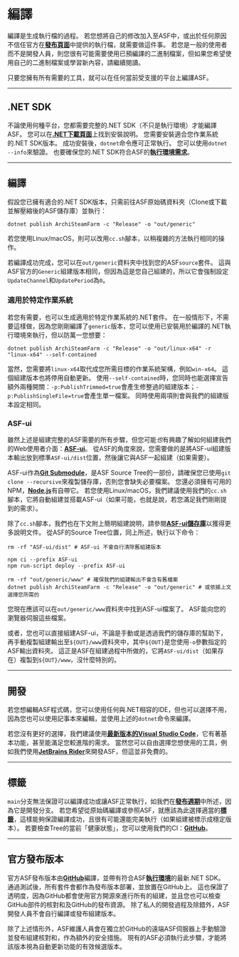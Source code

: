 # 編譯

編譯是生成執行檔的過程。 若您想將自己的修改加入至ASF中，或出於任何原因不信任官方在&#8203;**[發布頁面](https://github.com/JustArchiNET/ArchiSteamFarm/releases)**&#8203;中提供的執行檔，就需要做這件事。 若您是一般的使用者而不是開發人員，則您很有可能需要使用已預編譯的二進制檔案，但如果您希望使用自己的二進制檔案或學習新內容，請繼續閱讀。

只要您擁有所有需要的工具，就可以在任何當前受支援的平台上編譯ASF。

---

## .NET SDK

不論使用何種平台，您都需要完整的.NET SDK（不只是執行環境）才能編譯ASF。 您可以在&#8203;**[.NET下載頁面](https://dotnet.microsoft.com/download)**&#8203;上找到安裝說明。 您需要安裝適合您作業系統的.NET SDK版本。 成功安裝後，&#8203;`dotnet`&#8203;命令應可正常執行。 您可以使用&#8203;`dotnet --info`&#8203;來驗證。 也要確保您的.NET SDK符合ASF的&#8203;**[執行環境需求](https://github.com/JustArchiNET/ArchiSteamFarm/wiki/Compatibility-zh-TW#執行環境需求)**&#8203;。

---

## 編譯

假設您已擁有適合的.NET SDK版本，只需前往ASF原始碼資料夾（Clone或下載並解壓縮後的ASF儲存庫）並執行：

```shell
dotnet publish ArchiSteamFarm -c "Release" -o "out/generic"
```

若您使用Linux/macOS，則可以改用&#8203;`cc.sh`&#8203;腳本，以稍複雜的方法執行相同的操作。

若編譯成功完成，您可以在&#8203;`out/generic`&#8203;資料夾中找到您的ASF &#8203;`source`&#8203;套件。 這與ASF官方的&#8203;`Generic`&#8203;組建版本相同，但因為這是您自己組建的，所以它會強制設定&#8203;`UpdateChannel`&#8203;和&#8203;`UpdatePeriod`&#8203;為&#8203;`0`&#8203;。

### 適用於特定作業系統

若您有需要，也可以生成適用於特定作業系統的.NET套件。 在一般情形下，不需要這樣做，因為您剛剛編譯了&#8203;`generic`&#8203;版本，您可以使用已安裝用於編譯的.NET執行環境來執行，但以防萬一您想要：

```shell
dotnet publish ArchiSteamFarm -c "Release" -o "out/linux-x64" -r "linux-x64" --self-contained
```

當然，您需要將&#8203;`linux-x64`&#8203;取代成您所需目標的作業系統架構，例如&#8203;`win-x64`&#8203;。 這個組建版本也將停用自動更新。 使用&#8203;`--self-contained`&#8203;時，您同時也能選擇宣告額外兩種開關：&#8203;`-p:PublishTrimmed=true`&#8203;會產生修整過的組建版本；&#8203;`-p:PublishSingleFile=true`&#8203;會產生單一檔案。 同時使用兩項則會與我們的組建版本設定相同。

### ASF-ui

雖然上述是組建完整的ASF需要的所有步驟，但您可能&#8203;*也*&#8203;有興趣了解如何組建我們的Web使用者介面：&#8203;**[ASF-ui](https://github.com/JustArchiNET/ArchiSteamFarm/wiki/IPC-zh-TW#asf-ui)**&#8203;。 從ASF的角度來說，您需要做的是將ASF-ui組建版本輸出放到標準&#8203;`ASF-ui/dist`&#8203;位置，然後讓它與ASF一起組建（如果需要）。

ASF-ui作為&#8203;**[Git Submodule](https://git-scm.com/book/en/v2/Git-Tools-Submodules)**&#8203;，是ASF Source Tree的一部份，請確保您已使用&#8203;`git clone --recursive`&#8203;來複製儲存庫，否則您會缺失必要檔案。 您還必須擁有可用的NPM，&#8203;**[Node.js](https://nodejs.org)**&#8203;有自帶它。 若您使用Linux/macOS，我們建議使用我們的&#8203;`cc.sh`&#8203;腳本，它將自動組建並搭載ASF-ui（如果可能，也就是說，若您滿足我們剛剛提到的需求）。

除了&#8203;`cc.sh`&#8203;腳本，我們也在下文附上簡明組建說明，請參閱&#8203;**[ASF-ui儲存庫](https://github.com/JustArchiNET/ASF-ui)**&#8203;以獲得更多說明文件。 從ASF的Source Tree位置，同上所述，執行以下命令：

```shell
rm -rf "ASF-ui/dist" # ASF-ui 不會自行清除舊組建版本

npm ci --prefix ASF-ui
npm run-script deploy --prefix ASF-ui

rm -rf "out/generic/www" # 確保我們的組建輸出不會含有舊檔案
dotnet publish ArchiSteamFarm -c "Release" -o "out/generic" # 或依據上文選擇您所需的
```

您現在應該可以在&#8203;`out/generic/www`&#8203;資料夾中找到ASF-ui檔案了。 ASF能向您的瀏覽器伺服這些檔案。

或者，您也可以直接組建ASF-ui，不論是手動或是透過我們的儲存庫的幫助下，再手動複製組建輸出至&#8203;`${OUT}/www`&#8203;資料夾中，其中&#8203;`${OUT}`&#8203;是您使用&#8203;`-o`&#8203;參數指定的ASF輸出資料夾。 這正是ASF在組建過程中所做的，它將&#8203;`ASF-ui/dist`&#8203;（如果存在）複製到&#8203;`${OUT}/www`&#8203;，沒什麼特別的。

---

## 開發

若您想編輯ASF程式碼，您可以使用任何與.NET相容的IDE，但也可以選擇不用，因為您也可以使用記事本來編輯，並使用上述的&#8203;`dotnet`&#8203;命令來編譯。

若您沒有更好的選擇，我們建議使用&#8203;**[最新版本的Visual Studio Code](https://code.visualstudio.com/download)**&#8203;，它有著基本功能，甚至能滿足您較進階的需求。 當然您可以自由選擇您想使用的工具，例如我們使用&#8203;**[JetBrains Rider](https://www.jetbrains.com/rider)**&#8203;來開發ASF，但這並非免費的。

---

## 標籤

`main`&#8203;分支無法保證可以編譯成功或讓ASF正常執行，如我們在&#8203;**[發布週期](https://github.com/JustArchiNET/ArchiSteamFarm/wiki/Release-cycle-zh-TW)**&#8203;中所述，因為它是開發分支。 若您希望從原始碼編譯或參照ASF，就應該為此選擇適當的&#8203;**[標籤](https://github.com/JustArchiNET/ArchiSteamFarm/tags)**&#8203;，這樣能夠保證編譯成功，且很有可能還能完美執行（如果組建被標示成穩定版本）。 若要檢查Tree的當前「健康狀態」，您可以使用我們的CI：&#8203;**[GitHub](https://github.com/JustArchiNET/ArchiSteamFarm/actions/workflows/ci.yml?query=branch%3Amain)**&#8203;。

---

## 官方發布版本

官方ASF發布版本由&#8203;**[GitHub](https://github.com/JustArchiNET/ArchiSteamFarm/actions)**&#8203;編譯，並帶有符合ASF&#8203;**[執行環境](https://github.com/JustArchiNET/ArchiSteamFarm/wiki/Compatibility-zh-TW#執行環境需求)**&#8203;的最新.NET SDK。 通過測試後，所有套件會都作為發布版本部署，並放置在GitHub上。 這也保證了透明度，因為GitHub都會使用官方開源來進行所有的組建，並且您也可以檢查GitHub部件的核對和及GitHub的發布資源。 除了私人的開發過程及除錯外，ASF開發人員不會自行編譯或發布組建版本。

除了上述情形外，ASF維護人員會在獨立於GitHub的遠端ASF伺服器上手動驗證並發布組建核對和，作為額外的安全措施。 現有的ASF必須執行此步驟，才能將該版本視為自動更新功能的有效候選版本。